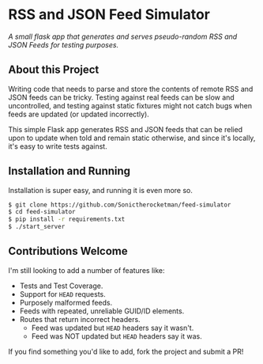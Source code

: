 # RSS and JSON Feed Simulator

*A small flask app that generates and serves pseudo-random RSS and JSON Feeds for testing purposes.*


## About this Project

Writing code that needs to parse and store the contents of remote RSS and JSON feeds can be tricky. Testing against real feeds can be slow and uncontrolled, and testing against static fixtures might not catch bugs when feeds are updated (or updated incorrectly).

This simple Flask app generates RSS and JSON feeds that can be relied upon to update when told and remain static otherwise, and since it's locally, it's easy to write tests against.


## Installation and Running

Installation is super easy, and running it is even more so.


```bash
$ git clone https://github.com/Sonictherocketman/feed-simulator
$ cd feed-simulator
$ pip install -r requirements.txt
$ ./start_server
```


## Contributions Welcome

I'm still looking to add a number of features like:

- Tests and Test Coverage.
- Support for `HEAD` requests.
- Purposely malformed feeds.
- Feeds with repeated, unreliable GUID/ID elements.
- Routes that return incorrect headers.
    - Feed was updated but `HEAD` headers say it wasn't.
    - Feed was NOT updated but `HEAD` headers say it was.

If you find something you'd like to add, fork the project and submit a PR!
